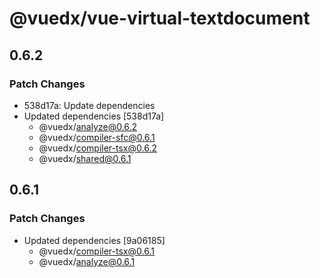 # @vuedx/vue-virtual-textdocument

## 0.6.2

### Patch Changes

- 538d17a: Update dependencies
- Updated dependencies [538d17a]
  - @vuedx/analyze@0.6.2
  - @vuedx/compiler-sfc@0.6.1
  - @vuedx/compiler-tsx@0.6.2
  - @vuedx/shared@0.6.1

## 0.6.1

### Patch Changes

- Updated dependencies [9a06185]
  - @vuedx/compiler-tsx@0.6.1
  - @vuedx/analyze@0.6.1
